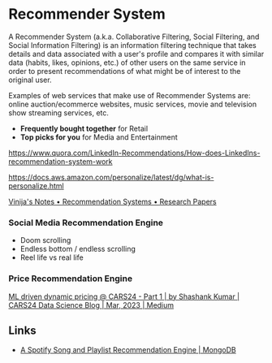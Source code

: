 # Recommender System

A Recommender System (a.k.a. Collaborative Filtering, Social Filtering, and Social Information Filtering) is an information filtering technique that takes details and data associated with a user's profile and compares it with similar data (habits, likes, opinions, etc.) of other users on the same service in order to present recommendations of what might be of interest to the original user.

Examples of web services that make use of Recommender Systems are: online auction/ecommerce websites, music services, movie and television show streaming services, etc.

- **Frequently bought together** for Retail
- **Top picks for you** for Media and Entertainment

https://www.quora.com/LinkedIn-Recommendations/How-does-LinkedIns-recommendation-system-work

https://docs.aws.amazon.com/personalize/latest/dg/what-is-personalize.html

[Vinija's Notes • Recommendation Systems • Research Papers](https://vinija.ai/recsys/papers/)

### Social Media Recommendation Engine

- Doom scrolling
- Endless bottom / endless scrolling
- Reel life vs real life

### Price Recommendation Engine

[ML driven dynamic pricing @ CARS24 - Part 1 | by Shashank Kumar | CARS24 Data Science Blog | Mar, 2023 | Medium](https://medium.com/cars24-data-science-blog/how-cars24-uses-machine-learning-for-dynamic-pricing-of-used-cars-part-1-51fee52860d1)

## Links

- [A Spotify Song and Playlist Recommendation Engine | MongoDB](https://www.mongodb.com/developer/code-examples/python/song-recommendations-example-app)
